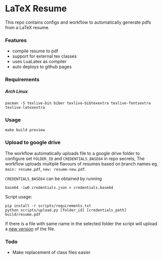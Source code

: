 # LaTeX Resume

This repo contains configs and workflow to automatically generate pdfs from a LaTeX resume.

### Features

- compile resume to pdf
- support for external tex classes
- uses LuaLatex as compiler
- auto deploys to github pages

### Requirements

##### Arch Linux

```shell
pacman -S texlive-bin biber texlive-bibtexextra texlive-fontsextra texlive-latexextra
```

### Usage

```shell
make build preview
```

### Upload to google drive

The workflow automatically uploads file to a google drive folder to configure set 
`FOLDER_ID` and `CREDENTIALS_BASE64` in repo secrets, The workflow uploads multiple 
flavours of resumes based on branch names eg. `main: resume.pdf`, `new: resume-new.pdf`.

`CREDENTIALS_BASE64` can be obtained by running 

```shell
base64 -iw0 credentials.json > credentials.base64
```

Script usage:
```shell
pip install -r scripts/requirements.txt
python scripts/upload.py [folder_id] [credentials_path] build/resume.pdf
```

If there is a file with same name in the selected folder the script will upload a 
[new version](https://support.google.com/drive/answer/2409045) of the file.

### Todo

- Make replacement of class files easier
